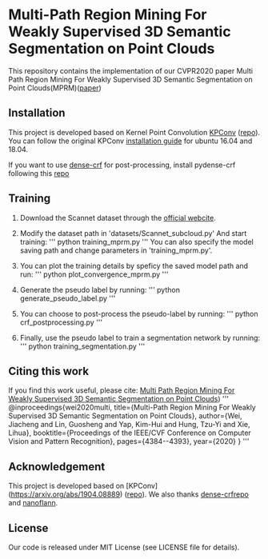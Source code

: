 # Multi-Path Region Mining For Weakly Supervised 3D Semantic Segmentation on Point Clouds

This repository contains the implementation of our CVPR2020 paper Multi Path Region Mining For Weakly Supervised 3D Semantic Segmentation on Point Clouds(MPRM)([paper](https://openaccess.thecvf.com/content_CVPR_2020/papers/Wei_Multi-Path_Region_Mining_for_Weakly_Supervised_3D_Semantic_Segmentation_on_CVPR_2020_paper.pdf))



## Installation
This project is developed based on Kernel Point Convolution [KPConv](https://arxiv.org/abs/1904.08889) ([repo](https://github.com/HuguesTHOMAS/KPConv)).
You can follow the original KPConv [installation guide](https://github.com/HuguesTHOMAS/KPConv/blob/master/INSTALL.md) for ubuntu 16.04 and 18.04.

If you want to use [dense-crf](https://arxiv.org/abs/1210.5644) for post-processing, install pydense-crf following this [repo](https://github.com/lucasb-eyer/pydensecrf)

## Training
1. Download the Scannet dataset through the [official webcite](http://kaldir.vc.in.tum.de/scannet_benchmark/documentation).

2. Modify the dataset path in 'datasets/Scannet_subcloud.py' And start training:
'''
python training_mprm.py
'''
You can also specify the model saving path and change parameters in 'training_mprm.py'.

3. You can plot the training details by speficy the saved model path and run:
'''
python plot_convergence_mprm.py
'''

4. Generate the pseudo label by running:
'''
python generate_pseudo_label.py
'''

5. You can choose to post-process the pseudo-label by running:
'''
python crf_postprocessing.py
'''

6. Finally, use the pseudo label to train a segmentation network by running:
'''
python training_segmentation.py
'''


## Citing this work
If you find this work useful, please cite:
[Multi Path Region Mining For Weakly Supervised 3D Semantic Segmentation on Point Clouds](https://openaccess.thecvf.com/content_CVPR_2020/papers/Wei_Multi-Path_Region_Mining_for_Weakly_Supervised_3D_Semantic_Segmentation_on_CVPR_2020_paper.pdf))
'''
@inproceedings{wei2020multi,
  title={Multi-Path Region Mining For Weakly Supervised 3D Semantic Segmentation on Point Clouds},
  author={Wei, Jiacheng and Lin, Guosheng and Yap, Kim-Hui and Hung, Tzu-Yi and Xie, Lihua},
  booktitle={Proceedings of the IEEE/CVF Conference on Computer Vision and Pattern Recognition},
  pages={4384--4393},
  year={2020}
}
'''

## Acknowledgement
This project is developed based on [KPConv] (https://arxiv.org/abs/1904.08889) ([repo](https://github.com/HuguesTHOMAS/KPConv)).
We also thanks  [dense-crf](https://arxiv.org/abs/1210.5644)[repo](https://github.com/lucasb-eyer/pydensecrf) and [nanoflann](https://github.com/jlblancoc/nanoflann).

## License
Our code is released under MIT License (see LICENSE file for details).

